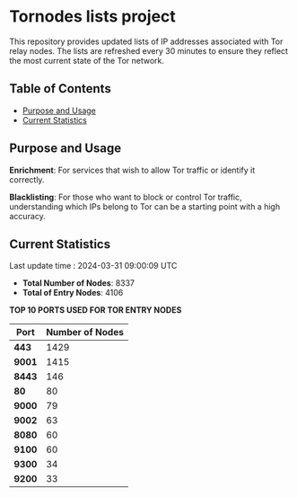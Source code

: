 # Tornodes lists project

This repository provides updated lists of IP addresses associated with Tor relay nodes. The lists are refreshed every 30 minutes to ensure they reflect the most current state of the Tor network.

## Table of Contents

- [Purpose and Usage](#purpose-and-usage)
- [Current Statistics](#current-statistics)


## Purpose and Usage

**Enrichment**: For services that wish to allow Tor traffic or identify it correctly.

**Blacklisting**: For those who want to block or control Tor traffic, understanding which IPs belong to Tor can be a starting point with a high accuracy.

## Current Statistics

Last update time : 2024-03-31 09:00:09 UTC

- **Total Number of Nodes**: 8337
- **Total of Entry Nodes**: 4106

**TOP 10 PORTS USED FOR TOR ENTRY NODES**

| **Port** | **Number of Nodes** |
|------|-----------------|
| **443**   | 1429  |
| **9001**   | 1415  |
| **8443**   | 146  |
| **80**   | 80  |
| **9000**   | 79  |
| **9002**   | 63  |
| **8080**   | 60  |
| **9100**   | 60  |
| **9300**   | 34  |
| **9200**   | 33  |

